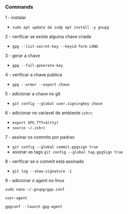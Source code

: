 ### Commands

1 - instalar
  - `sudo apt update && sudp apt install -y gnupg`

2 - verificar se existe alguma chave criada
  - `gpg --list-secret-key --keyid-form LONG`

3 - gerar a chave
  - `gpg --full-generate-key`

4 - verificar a chave publica
  - `gpg --armor --export chave`

5 - adicionar a chave no git
  - `git config --global user.signingkey chave`

6 - adicionar no variavel de ambiente `zshrc`
  - `export GPG_TTY=$(tty)`
  - `source ~/.zshrc`

7 - assinar os commits por padrao
  - `git config --global commit.gpgsign true`
  - assinar as tags `git config --global tag.gpgSign true`

8 - verificar se o commit esta assinado
  - `git log --show-signature -1`

9 - adicionar o agent no linux
  ```
  sudo nano ~/.gnupg/gpp.conf

  user-agent

  gpgconf --launch gpg-agent
  ```